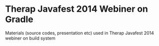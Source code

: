 Therap Javafest 2014 Webiner on Gradle
========================================================

Materials (source codes, presentation etc) used in Therap Javafest 2014 webiner on build system
